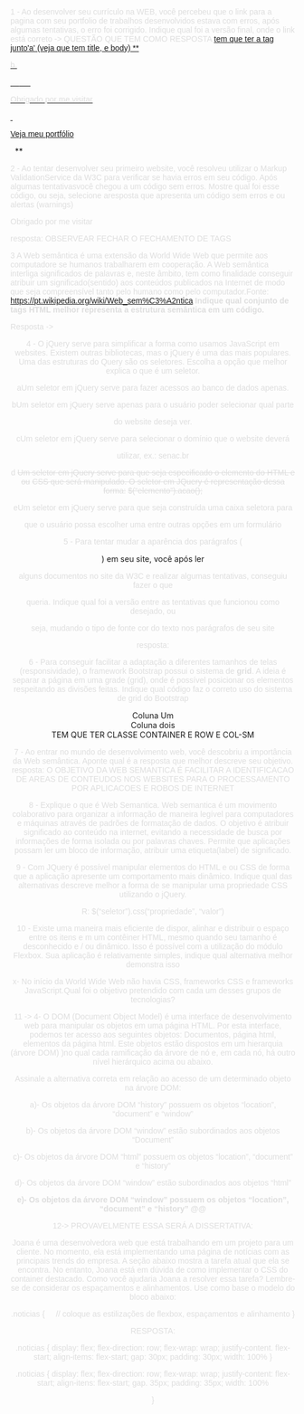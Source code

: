 1 - Ao desenvolver seu currículo na WEB, você percebeu que o link para a pagina com seu portfolio de trabalhos desenvolvidos estava com erros, após algumas tentativas, o erro foi corrigido. Indique qual foi a versão final, onde o link está correto -> 
QUESTÃO QUE TEM COMO RESPOSTA <a href >  tem que ter a tag junto'a' (veja que tem title, e body)
**

b<!DOCTYPE html> 

<html lang="pt-br"> 

<head> 

<title>Meu Site</title> 

</head> 

<body> 

<p>Obrigado por me visitar</p> 

<a href="portfolio.html">Veja meu portf&oacute;lio</a> 

</body> 

</html>**

2 - Ao tentar desenvolver seu primeiro website, você resolveu utilizar o Markup ValidationService da W3C para verificar se havia erros em seu código. Após algumas tentativasvocê chegou a um código sem erros. Mostre qual foi esse código, ou seja, selecione aresposta que apresenta um código sem erros e ou alertas (warnings)


<!DOCTYPE html> 
<html lang='pt-br'> 
			<head>
			<title> meu site </title> 
			</head>
			<body>
			<p> Obrigado por me visitar </p>
			</body> 
</html> 

resposta: OBSERVEAR FECHAR O FECHAMENTO DE TAGS


3 A Web semântica é uma extensão da World Wide Web que permite aos computadore se humanos trabalharem em cooperação. A Web semântica interliga significados de palavras e, neste âmbito, tem como finalidade conseguir atribuir um significado(sentido) aos conteúdos publicados na Internet de modo que seja compreensível tanto pelo humano como pelo computador.Fonte: https://pt.wikipedia.org/wiki/Web_sem%C3%A2ntica **Indique qual conjunto de tags HTML melhor representa a estrutura semântica em um código.**

Resposta -> <aside> <footer> <main> <nav> <header>

4 - O jQuery serve para simplificar a forma como usamos JavaScript em websites. Existem
outras bibliotecas, mas o jQuery é uma das mais populares. Uma das estruturas do
Query são os seletores. Escolha a opção que melhor explica o que é um seletor.

aUm seletor em jQuery serve para fazer acessos ao banco de dados apenas.

bUm seletor em jQuery serve apenas para o usuário poder selecionar qual parte

do website deseja ver.

cUm seletor em jQuery serve para selecionar o domínio que o website deverá

utilizar, ex.: senac.br

d ~~Um seletor em jQuery serve para que seja especificado o elemento do HTML e ou~~
~~CSS que será manipulado. O seletor em JQuery é representação dessa forma:~~
~~$(“elemento”).acao();~~

eUm seletor em jQuery serve para que seja construída uma caixa seletora para

que o usuário possa escolher uma entre outras opções em um formulário

5 - Para tentar mudar a aparência dos parágrafos (<p></p>) em seu site, você após ler

alguns documentos no site da W3C e realizar algumas tentativas, conseguiu fazer o que

queria. Indique qual foi a versão entre as tentativas que funcionou como desejado, ou

seja, mudando o tipo de fonte cor do texto nos parágrafos de seu site

resposta: 
<style>
p{color: #dedede; font-family: Verdana, geneva, tahoma, sans-serif;}
</style>

6 - Para conseguir facilitar a adaptação a diferentes tamanhos de telas (responsividade), o framework Bootstrap possui o sistema de **grid**. A ideia é separar a página em uma grade (grid), onde é possível posicionar os elementos respeitando as divisões feitas. Indique qual código faz o correto uso do sistema de grid do Bootstrap
<div class="container">
 <div class="row">
  <div class="col-sm">
   Coluna Um
   </div>
   <div class="col-sm">
   Coluna dois
   </div> 
TEM QUE TER CLASSE CONTAINER E ROW E COL-SM


7 - Ao entrar no mundo de desenvolvimento web, você descobriu a importância da Web semântica. Aponte qual é a resposta que melhor descreve seu objetivo. 
resposta: O OBJETIVO DA WEB SEMANTICA É  FACILITAR A IDENTIFICACAO DE AREAS DE CONTEUDOS NOS WEBSITES PARA O PROCESSAMENTO POR APLICACOES E ROBOS DE INTERNET

8 - Explique o que é Web Semantica. 
Web semantica é um movimento colaborativo para organizar a informação de maneira legível para computadores e máquinas através de padrões de formatação de dados. O objetivo é atribuir significado ao conteúdo na internet, evitando a necessidade de busca por informações de forma isolada ou por palavras chaves. Permite que aplicações possam ler um bloco de informação, atribuir uma etiqueta(label) de significado.

9 - Com JQuery é possível manipular elementos do HTML e ou CSS de forma que a aplicação apresente um comportamento mais dinâmico. Indique qual das alternativas descreve melhor a forma de se manipular uma propriedade CSS utilizando o jQuery.

R: $(“seletor”).css(“propriedade”, “valor”)

10 - Existe uma maneira mais eficiente de dispor, alinhar e distribuir o espaço entre os itens e m um contêiner HTML, mesmo quando seu tamanho é desconhecido e / ou dinâmico. Isso é possível com a utilização do módulo Flexbox. Sua aplicação é relativamente simples, indique qual alternativa melhor demonstra isso
<head>
<style> 
.espaco-flexivel { display: flex;}
</style>
</head>

x- No início da World Wide Web não havia CSS, frameworks CSS e frameworks JavaScript.Qual foi o objetivo pretendido com cada um desses grupos de tecnologias?

11 -> 
4- O DOM (Document Object Model) é uma interface de desenvolvimento web para manipular os objetos em uma página HTML. Por esta interface, podemos ter acesso aos seguintes objetos: Documentos, página html, elementos da página html. Este objetos estão dispostos em um hierarquia (árvore DOM) )no qual cada ramificação da árvore de nó e, em cada nó, há outro nível hierárquico acima ou abaixo.

 Assinale a alternativa correta em relação ao acesso de um determinado objeto na árvore DOM:	

a)- Os objetos da árvore DOM “history” possuem os objetos “location”, “document” e “window”
	

b)- Os objetos da árvore DOM “window” estão subordinados aos objetos “Document”
	

c)- Os objetos da árvore DOM “html” possuem os objetos “location”, “document” e “history”
	

d)- Os objetos da árvore DOM “window” estão subordinados aos objetos “html”

**e)- Os objetos da árvore DOM “window” possuem os objetos “location”, “document” e “history” @@**


12-> PROVAVELMENTE ESSA SERÁ A DISSERTATIVA:

Joana é uma desenvolvedora web que está trabalhando em um projeto para um cliente. No momento, ela está implementando uma página de notícias com as principais trends do empresa. A seção abaixo mostra a tarefa atual que ela se encontra. No entanto, Joana está em dúvida de como implementar o CSS do container destacado. Como você ajudaria Joana a resolver essa tarefa? Lembre-se de considerar os espaçamentos e alinhamentos. Use como base o modelo do bloco abaixo:

.noticias {     // coloque as estilizações de flexbox, espaçamentos e alinhamento }

RESPOSTA: 

.noticias {
display: flex; 
flex-direction: row; 
flex-wrap: wrap; 
justify-content. flex-start;
align-items: flex-start;
gap: 30px; 
padding: 30px; 
width: 100%
}

.noticias {
display: flex; 
flex-direction: row; 
flex-wrap: wrap;
justify-content: flex-start; 
align-itens: flex-start; 
gap. 35px; 
padding: 35px; 
width: 100%

}